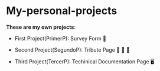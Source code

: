 # My-personal-projects

**These are my own projects**:

+ First Project(PrimerP): Survey Form :bookmark_tabs:

+ Second Project(SegundoP): Tribute Page :standing_person: :standing_person: :standing_person:

+ Third Project(TercerP): Techinical Documentation Page :desktop_computer:


